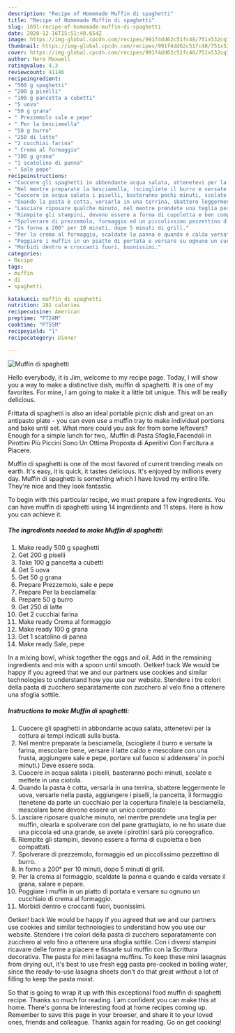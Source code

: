 ```yaml
---
description: "Recipe of Homemade Muffin di spaghetti"
title: "Recipe of Homemade Muffin di spaghetti"
slug: 1691-recipe-of-homemade-muffin-di-spaghetti
date: 2020-12-16T15:51:40.654Z
image: https://img-global.cpcdn.com/recipes/991f4dd62c51fc48/751x532cq70/muffin-di-spaghetti-recipe-main-photo.jpg
thumbnail: https://img-global.cpcdn.com/recipes/991f4dd62c51fc48/751x532cq70/muffin-di-spaghetti-recipe-main-photo.jpg
cover: https://img-global.cpcdn.com/recipes/991f4dd62c51fc48/751x532cq70/muffin-di-spaghetti-recipe-main-photo.jpg
author: Nora Maxwell
ratingvalue: 4.3
reviewcount: 41146
recipeingredient:
- "500 g spaghetti"
- "200 g piselli"
- "100 g pancetta a cubetti"
- "5 uova"
- "50 g grana"
- " Prezzemolo sale e pepe"
- " Per la besciamella"
- "50 g burro"
- "250 di latte"
- "2 cucchiai farina"
- " Crema al formaggio"
- "100 g grana"
- "1 scatolino di panna"
- " Sale pepe"
recipeinstructions:
- "Cuocere gli spaghetti in abbondante acqua salata, attenetevi per la cottura ai tempi indicati sulla busta."
- "Nel mentre preparate la besciamella, (sciogliete il burro e versate la farina, mescolare bene, versare il latte caldo e mescolare con una frusta, aggiungere sale e pepe, portare sul fuoco si addensera&#39; in pochi minuti.) Deve essere soda."
- "Cuocere in acqua salata i piselli, basteranno pochi minuti, scolate e mettete in una ciotola."
- "Quando la pasta è cotta, versarla in una terrina, sbattere leggermente le uova, versarle nella pasta, aggiungere i piselli, la pancetta, il formaggio (tenetene da parte un cucchiaio per la copertura finale)e la besciamella, mescolare bene devono essere un unico composto"
- "Lasciare riposare qualche minuto, nel mentre prendete una teglia per muffin, olearla e spolverare con del pane grattugiato, io ne ho usate due una piccola ed una grande, se avete i pirottini sarà più coreografico."
- "Riempite gli stampini, devono essere a forma di cupoletta e ben compattati."
- "Spolverare di prezzemolo, formaggio ed un piccolissimo pezzettino di burro."
- "In forno a 200° per 10 minuti, dopo 5 minuti di grill."
- "Per la crema al formaggio, scaldate la panna e quando è calda versate il grana, salare e pepare."
- "Poggiare i muffin in un piatto di portata e versare su ognuno un cucchiaio di crema al formaggio."
- "Morbidi dentro e croccanti fuori, buonissimi."
categories:
- Recipe
tags:
- muffin
- di
- spaghetti

katakunci: muffin di spaghetti 
nutrition: 281 calories
recipecuisine: American
preptime: "PT24M"
cooktime: "PT55M"
recipeyield: "1"
recipecategory: Dinner

---
```



![Muffin di spaghetti](https://img-global.cpcdn.com/recipes/991f4dd62c51fc48/751x532cq70/muffin-di-spaghetti-recipe-main-photo.jpg)

Hello everybody, it is Jim, welcome to my recipe page. Today, I will show you a way to make a distinctive dish, muffin di spaghetti. It is one of my favorites. For mine, I am going to make it a little bit unique. This will be really delicious.

Frittata di spaghetti is also an ideal portable picnic dish and great on an antipasto plate - you can even use a muffin tray to make individual portions and bake until set. What more could you ask for from some leftovers? Enough for a simple lunch for two,. Muffin di Pasta Sfoglia,Facendoli in Pirottini Più Piccini Sono Un Ottima Proposta di Aperitivi Con Farcitura a Piacere.

Muffin di spaghetti is one of the most favored of current trending meals on earth. It's easy, it is quick, it tastes delicious. It's enjoyed by millions every day. Muffin di spaghetti is something which I have loved my entire life. They're nice and they look fantastic.


To begin with this particular recipe, we must prepare a few ingredients. You can have muffin di spaghetti using 14 ingredients and 11 steps. Here is how you can achieve it.

<!--inarticleads1-->

##### The ingredients needed to make Muffin di spaghetti:

1. Make ready 500 g spaghetti
1. Get 200 g piselli
1. Take 100 g pancetta a cubetti
1. Get 5 uova
1. Get 50 g grana
1. Prepare  Prezzemolo, sale e pepe
1. Prepare  Per la besciamella:
1. Prepare 50 g burro
1. Get 250 di latte
1. Get 2 cucchiai farina
1. Make ready  Crema al formaggio
1. Make ready 100 g grana
1. Get 1 scatolino di panna
1. Make ready  Sale, pepe


In a mixing bowl, whisk together the eggs and oil. Add in the remaining ingredients and mix with a spoon until smooth. Oetker! back We would be happy if you agreed that we and our partners use cookies and similar technologies to understand how you use our website. Stendere i tre colori della pasta di zucchero separatamente con zucchero al velo fino a ottenere una sfoglia sottile. 

<!--inarticleads2-->

##### Instructions to make Muffin di spaghetti:

1. Cuocere gli spaghetti in abbondante acqua salata, attenetevi per la cottura ai tempi indicati sulla busta.
1. Nel mentre preparate la besciamella, (sciogliete il burro e versate la farina, mescolare bene, versare il latte caldo e mescolare con una frusta, aggiungere sale e pepe, portare sul fuoco si addensera&#39; in pochi minuti.) Deve essere soda.
1. Cuocere in acqua salata i piselli, basteranno pochi minuti, scolate e mettete in una ciotola.
1. Quando la pasta è cotta, versarla in una terrina, sbattere leggermente le uova, versarle nella pasta, aggiungere i piselli, la pancetta, il formaggio (tenetene da parte un cucchiaio per la copertura finale)e la besciamella, mescolare bene devono essere un unico composto
1. Lasciare riposare qualche minuto, nel mentre prendete una teglia per muffin, olearla e spolverare con del pane grattugiato, io ne ho usate due una piccola ed una grande, se avete i pirottini sarà più coreografico.
1. Riempite gli stampini, devono essere a forma di cupoletta e ben compattati.
1. Spolverare di prezzemolo, formaggio ed un piccolissimo pezzettino di burro.
1. In forno a 200° per 10 minuti, dopo 5 minuti di grill.
1. Per la crema al formaggio, scaldate la panna e quando è calda versate il grana, salare e pepare.
1. Poggiare i muffin in un piatto di portata e versare su ognuno un cucchiaio di crema al formaggio.
1. Morbidi dentro e croccanti fuori, buonissimi.


Oetker! back We would be happy if you agreed that we and our partners use cookies and similar technologies to understand how you use our website. Stendere i tre colori della pasta di zucchero separatamente con zucchero al velo fino a ottenere una sfoglia sottile. Con i diversi stampini ricavare delle forme a piacere e fissarle sui muffin con la Scrittura decorativa. The pasta for mini lasagna muffins. To keep these mini lasagnas from drying out, it&#39;s best to use fresh egg pasta pre-cooked in boiling water, since the ready-to-use lasagna sheets don&#39;t do that great without a lot of filling to keep the pasta moist. 

So that is going to wrap it up with this exceptional food muffin di spaghetti recipe. Thanks so much for reading. I am confident you can make this at home. There's gonna be interesting food at home recipes coming up. Remember to save this page in your browser, and share it to your loved ones, friends and colleague. Thanks again for reading. Go on get cooking!
